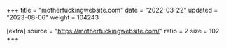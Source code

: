 +++
title = "motherfuckingwebsite.com"
date = "2022-03-22"
updated = "2023-08-06"
weight = 104243

[extra]
source = "https://motherfuckingwebsite.com/"
ratio = 2
size = 102
+++
